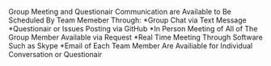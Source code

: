Group Meeting and Questionair Communication are Available to Be Scheduled By Team Memeber Through:
  *Group Chat via Text Message
  *Questionair or Issues Posting via GitHub
  *In Person Meeting of All of The Group Member Available via Request
  *Real Time Meeting Through Software Such as Skype
  *Email of Each Team Member Are Availiable for Individual Conversation or Questionair
